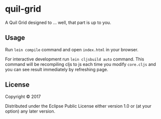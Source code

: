 # quil-grid

A Quil Grid designed to ... well, that part is up to you.

## Usage

Run `lein compile` command and open `index.html` in your browser.

For interactive development run `lein cljsbuild auto` command. This command will be recompiling cljs to js each time you modify `core.cljs` and you can see result immediately by refreshing page.

## License

Copyright © 2017 

Distributed under the Eclipse Public License either version 1.0 or (at
your option) any later version.
